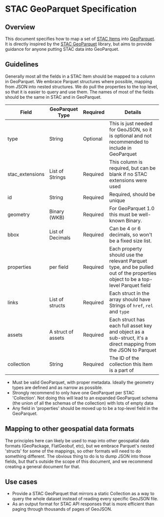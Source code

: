 # STAC GeoParquet Specification

## Overview

This document specifies how to map a set of [STAC Items](https://github.com/radiantearth/stac-spec/tree/v1.0.0/item-spec) into
[GeoParquet](https://geoparquet.org). It is directly inspired by the [STAC GeoParquet](https://github.com/stac-utils/stac-geoparquet)
library, but aims to provide guidance for anyone putting STAC data into GeoParquet. 

## Guidelines

Generally most all the fields in a STAC Item should be mapped to a column in GeoParquet. We embrace Parquet structures where possible, mapping
from JSON into nested structures. We do pull the properties to the top level, so that it is easier to query and use them. The names of
most of the fields should be the same in STAC and in GeoParquet.

| Field           | GeoParquet Type    | Required | Details                                            |
| --------------- | ------------------ | ---------|--------------------------------------------------- |
| type            | String             | Optional | This is just needed for GeoJSON, so it is optional and not recommended to include in GeoParquet |
| stac_extensions | List of Strings    | Required | This column is required, but can be blank if no STAC extensions were used |
| id              | String             | Required | Required, should be unique |
| geometry        | Binary (WKB)       | Required | For GeoParquet 1.0 this must be well-known Binary. |
| bbox 	          | List of Decimals   | Required | Can be 4 or 6 decimals, so won't be a fixed size list. |
| properties      | per field          | Required | Each property should use the relevant Parquet type, and be pulled out of the properties object to be a top-level Parquet field |
| links           | List of structs    | Required | Each struct in the array should have Strings of `href`, `rel` and `type` |
| assets          | A struct of assets | Required | Each struct has each full asset key and object as a sub-struct, it's a direct mapping from the JSON to Parquet |
| collection      | String             | Required | The ID of the collection this Item is a part of |


* Must be valid GeoParquet, with proper metadata. Ideally the geometry types are defined and as narrow as possible.
* Strongly recommend to only have one GeoParquet per STAC 'Collection'. Not doing this will lead to an expanded GeoParquet schema (the union of all the schemas of the collection) with lots of empty data
* Any field in 'properties' should be moved up to be a top-level field in the GeoParquet.

## Mapping to other geospatial data formats

The principles here can likely be used to map into other geospatial data formats (GeoPackage, FlatGeobuf, etc), but we embrace Parquet's nested 'structs' for some of the mappings, so other formats will need to do something different. The obvious thing to do is to dump JSON into those fields, but that's outside the scope of this document, and we recommend creating a general document for that.

## Use cases

* Provide a STAC GeoParquet that mirrors a static Collection as a way to query the whole dataset instead of reading every specific GeoJSON file.
* As an output format for STAC API responses that is more efficient than paging through thousands of pages of GeoJSON.